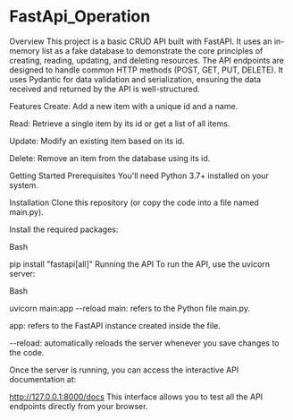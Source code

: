 # FastApi_Operation
Overview
This project is a basic CRUD API built with FastAPI. It uses an in-memory list as a fake database to demonstrate the core principles of creating, reading, updating, and deleting resources. The API endpoints are designed to handle common HTTP methods (POST, GET, PUT, DELETE). It uses Pydantic for data validation and serialization, ensuring the data received and returned by the API is well-structured.

Features
Create: Add a new item with a unique id and a name.

Read: Retrieve a single item by its id or get a list of all items.

Update: Modify an existing item based on its id.

Delete: Remove an item from the database using its id.

Getting Started
Prerequisites
You'll need Python 3.7+ installed on your system.

Installation
Clone this repository (or copy the code into a file named main.py).

Install the required packages:

Bash

pip install "fastapi[all]"
Running the API
To run the API, use the uvicorn server:

Bash

uvicorn main:app --reload
main: refers to the Python file main.py.

app: refers to the FastAPI instance created inside the file.

--reload: automatically reloads the server whenever you save changes to the code.

Once the server is running, you can access the interactive API documentation at:

http://127.0.0.1:8000/docs
This interface allows you to test all the API endpoints directly from your browser.
